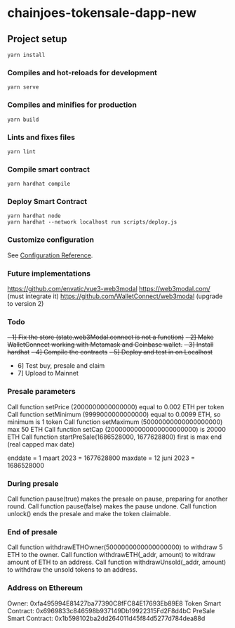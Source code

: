 # chainjoes-tokensale-dapp-new

## Project setup
```
yarn install
```

### Compiles and hot-reloads for development
```
yarn serve
```

### Compiles and minifies for production
```
yarn build
```

### Lints and fixes files
```
yarn lint
```

### Compile smart contract
```
yarn hardhat compile
```

### Deploy Smart Contract
```
yarn hardhat node
yarn hardhat --network localhost run scripts/deploy.js
```

### Customize configuration
See [Configuration Reference](https://cli.vuejs.org/config/).

### Future implementations
https://github.com/envatic/vue3-web3modal
https://web3modal.com/ (must integrate it)
https://github.com/WalletConnect/web3modal (upgrade to version 2)

### Todo
~~- 1] Fix the store (state.web3Modal.connect is not a function)~~
~~- 2] Make WalletConnect working with Metamask and Coinbase wallet.~~
~~- 3] Install hardhat~~
~~- 4] Compile the contracts~~
~~- 5] Deploy and test in on Localhost~~
- 6] Test buy, presale and claim
- 7] Upload to Mainnet

### Presale parameters
Call function setPrice (2000000000000000) equal to 0.002 ETH per token 
Call function setMinimum  (9999000000000000) equal to 0.0099 ETH, so minimum is 1 token
Call function setMaximum (50000000000000000000) max 50 ETH
Call function setCap (20000000000000000000000) is 20000 ETH
Call function startPreSale(1686528000, 1677628800) first is max end (real capped max date)

enddate = 1 maart 2023 = 1677628800
maxdate = 12 juni 2023 = 1686528000

### During presale
Call function pause(true) makes the presale on pause, preparing for another round.
Call function pause(false) makes the pause undone.
Call function unlock() ends the presale and make the token claimable.

### End of presale
Call function withdrawETHOwner(5000000000000000000) to withdraw 5 ETH to the owner.
Call function withdrawETH(_addr, amount) to witdraw amount of ETH to an address.
Call function withdrawUnsold(_addr, amount) to withdraw the unsold tokens to an address.

### Address on Ethereum

Owner: 0xfa495994E81427ba77390C8fFC84E17693Eb89E8
Token Smart Contract: 0x6969833c846598b937149Db19922315Fd2F8d4bC
PreSale Smart Contract: 0x1b598102ba2dd264011d45f84d5277d784dea88d